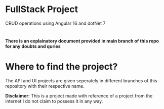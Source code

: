 # FullStack Project
 CRUD operations using Angular 16 and dotNet 7
# 
**There is an explainatory document provided in main branch of this repo for any doubts and quries**


# Where to find the project?
The API and UI projects are given seperately in different branches of this repository with their respective name.









**Disclaimer:** This is a project made with reference of a project from the internet I do not claim to possess it in any way. 
